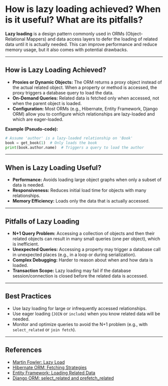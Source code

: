# How is lazy loading achieved? When is it useful? What are its pitfalls?

**Lazy loading** is a design pattern commonly used in ORMs (Object-Relational Mappers) and data access layers to defer the loading of related data until it is actually needed. This can improve performance and reduce memory usage, but it also comes with potential drawbacks.

---

## How is Lazy Loading Achieved?
- **Proxies or Dynamic Objects:** The ORM returns a proxy object instead of the actual related object. When a property or method is accessed, the proxy triggers a database query to load the data.
- **On-Demand Queries:** Related data is fetched only when accessed, not when the parent object is loaded.
- **Configuration:** Most ORMs (e.g., Hibernate, Entity Framework, Django ORM) allow you to configure which relationships are lazy-loaded and which are eager-loaded.

**Example (Pseudo-code):**
```python
# Assume 'author' is a lazy-loaded relationship on 'Book'
book = get_book(1)  # Only loads the book
print(book.author.name)  # Triggers a query to load the author
```

---

## When is Lazy Loading Useful?
- **Performance:** Avoids loading large object graphs when only a subset of data is needed.
- **Responsiveness:** Reduces initial load time for objects with many relationships.
- **Memory Efficiency:** Loads only the data that is actually accessed.

---

## Pitfalls of Lazy Loading
- **N+1 Query Problem:** Accessing a collection of objects and then their related objects can result in many small queries (one per object), which is inefficient.
- **Unexpected Queries:** Accessing a property may trigger a database call in unexpected places (e.g., in a loop or during serialization).
- **Complex Debugging:** Harder to reason about when and how data is loaded.
- **Transaction Scope:** Lazy loading may fail if the database session/connection is closed before the related data is accessed.

---

## Best Practices
- Use lazy loading for large or infrequently accessed relationships.
- Use eager loading (`JOIN` or `include`) when you know related data will be needed.
- Monitor and optimize queries to avoid the N+1 problem (e.g., with `select_related` or `join fetch`).

---

## References
- [Martin Fowler: Lazy Load](https://martinfowler.com/eaaCatalog/lazyLoad.html)
- [Hibernate ORM: Fetching Strategies](https://docs.jboss.org/hibernate/orm/current/userguide/html_single/Hibernate_User_Guide.html#fetching)
- [Entity Framework: Loading Related Data](https://learn.microsoft.com/en-us/ef/core/querying/related-data/)
- [Django ORM: select_related and prefetch_related](https://docs.djangoproject.com/en/stable/topics/db/queries/#select-related-objects) 